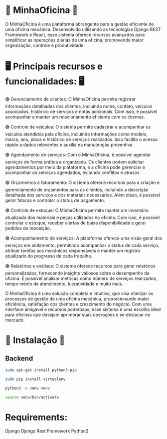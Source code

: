 # 🚗 MinhaOficina 🚙

O MinhaOficina é uma plataforma abrangente para a gestão eficiente de uma oficina mecânica. Desenvolvido utilizando as tecnologias Django REST Framework e React, esse sistema oferece recursos avançados para simplificar as operações diárias de uma oficina, promovendo maior organização, controle e produtividade.

# 🖥 Principais recursos e funcionalidades: 🖥

🟢 Gerenciamento de clientes: O MinhaOficina permite registrar informações detalhadas dos clientes, incluindo nome, contato, veículos associados, histórico de serviços e notas adicionais. Com isso, é possível acompanhar e manter um relacionamento eficiente com os clientes.

🟢 Controle de veículos: O sistema permite cadastrar e acompanhar os veículos atendidos pela oficina, incluindo informações como modelo, marca, ano, placa e histórico de serviços realizados. Isso facilita o acesso rápido a dados relevantes e auxilia na manutenção preventiva.

🟢 Agendamento de serviços: Com o MinhaOficina, é possível agendar serviços de forma prática e organizada. Os clientes podem solicitar agendamentos por meio da plataforma, e a oficina pode gerenciar e acompanhar os serviços agendados, evitando conflitos e atrasos.

🟢 Orçamentos e faturamento: O sistema oferece recursos para a criação e gerenciamento de orçamentos para os clientes, incluindo a descrição detalhada dos serviços e dos materiais necessários. Além disso, é possível gerar faturas e controlar o status de pagamento.

🟢 Controle de estoque: O MinhaOficina permite manter um inventário atualizado dos materiais e peças utilizados na oficina. Com isso, é possível controlar o estoque, receber alertas de baixa disponibilidade e gerar pedidos de reposição.

🟢 Acompanhamento de serviços: A plataforma oferece uma visão geral dos serviços em andamento, permitindo acompanhar o status de cada serviço, atribuir tarefas aos mecânicos responsáveis e manter um registro atualizado do progresso de cada trabalho.

🟢 Relatórios e análises: O sistema oferece recursos para gerar relatórios personalizados, fornecendo insights valiosos sobre o desempenho da oficina. É possível analisar métricas como número de serviços realizados, tempo médio de atendimento, lucratividade e muito mais.

O MinhaOficina é uma solução completa e intuitiva, que visa otimizar os processos de gestão de uma oficina mecânica, proporcionando maior eficiência, satisfação dos clientes e crescimento do negócio. Com uma interface amigável e recursos poderosos, esse sistema é uma escolha ideal para oficinas que desejam aprimorar suas operações e se destacar no mercado.

# 🔧 Instalação 🔧

## Backend

```sh
sudo apt-get install python3-pip
```
```sh
sudo pip install virtualenv
```
```sh
python3 -m venv venv
```
```sh
source venv/bin/activate
```
# Requirements:
Django
Django Rest Framework
Python3
